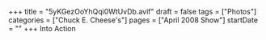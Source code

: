 +++
title = "5yKGezOoYhQqi0WtUvDb.avif"
draft = false
tags = ["Photos"]
categories = ["Chuck E. Cheese's"]
pages = ["April 2008 Show"]
startDate = ""
+++
Into Action
